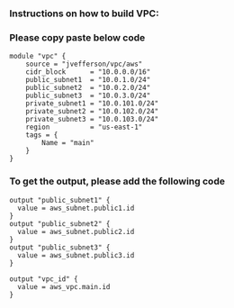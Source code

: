 ### Instructions on how to build VPC:

### Please copy paste below code

```
module "vpc" {
    source = "jvefferson/vpc/aws" 
    cidr_block      = "10.0.0.0/16"
    public_subnet1  = "10.0.1.0/24"
    public_subnet2  = "10.0.2.0/24"
    public_subnet3  = "10.0.3.0/24"
    private_subnet1 = "10.0.101.0/24"
    private_subnet2 = "10.0.102.0/24"
    private_subnet3 = "10.0.103.0/24"
    region          = "us-east-1"
    tags = {
        Name = "main"
    }
}
```
### To get the output, please add the following code
```
output "public_subnet1" {
  value = aws_subnet.public1.id
}
output "public_subnet2" {
  value = aws_subnet.public2.id
}
output "public_subnet3" {
  value = aws_subnet.public3.id
}

output "vpc_id" {
  value = aws_vpc.main.id
}
```
